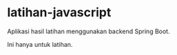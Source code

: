 # latihan-javascript
Aplikasi hasil latihan menggunakan backend Spring Boot.

Ini hanya untuk latihan.
